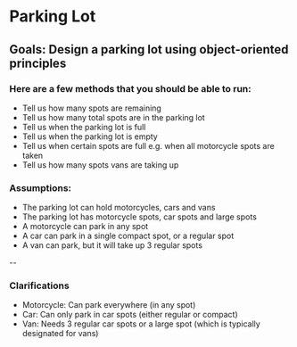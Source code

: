 # Parking Lot

Goals: Design a parking lot using object-oriented principles
-

### Here are a few methods that you should be able to run:

- Tell us how many spots are remaining
- Tell us how many total spots are in the parking lot
- Tell us when the parking lot is full
- Tell us when the parking lot is empty
- Tell us when certain spots are full e.g. when all motorcycle spots are taken
- Tell us how many spots vans are taking up

### Assumptions:

- The parking lot can hold motorcycles, cars and vans
- The parking lot has motorcycle spots, car spots and large spots
- A motorcycle can park in any spot
- A car can park in a single compact spot, or a regular spot
- A van can park, but it will take up 3 regular spots

--

### Clarifications 
- Motorcycle: Can park everywhere (in any spot)
- Car: Can only park in car spots (either regular or compact)
- Van: Needs 3 regular car spots or a large spot (which is typically designated for vans)
